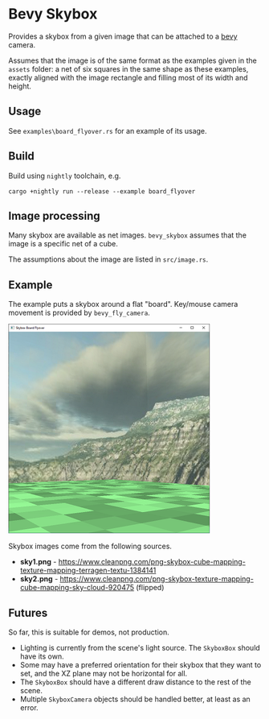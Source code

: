 # Bevy Skybox

Provides a skybox from a given image that can be attached to a [bevy](https://docs.rs/bevy) camera.

Assumes that the image is of the same format as the examples given in the `assets` folder:
a net of six squares in the same shape as these examples, exactly aligned with the image
rectangle and filling most of its width and height.

## Usage

See `examples\board_flyover.rs` for an example of its usage.

## Build

Build using `nightly` toolchain, e.g.

```
cargo +nightly run --release --example board_flyover
```

## Image processing

Many skybox are available as net images. `bevy_skybox` assumes that the image is a specific net
of a cube.

The assumptions about the image are listed in `src/image.rs`.

## Example

The example puts a skybox around a flat "board". Key/mouse camera movement is provided by `bevy_fly_camera`.

![Board Flyover example](docs/board_flyover.png)

Skybox images come from the following sources.

* **sky1.png** - https://www.cleanpng.com/png-skybox-cube-mapping-texture-mapping-terragen-textu-1384141
* **sky2.png** - https://www.cleanpng.com/png-skybox-texture-mapping-cube-mapping-sky-cloud-920475 (flipped)

## Futures

So far, this is suitable for demos, not production.

* Lighting is currently from the scene's light source. The `SkyboxBox` should have its own.
* Some may have a preferred orientation for their skybox that they want to set,
  and the XZ plane may not be horizontal for all.
* The `SkyboxBox` should have a different draw distance to the rest of the scene.
* Multiple `SkyboxCamera` objects should be handled better, at least as an error.
